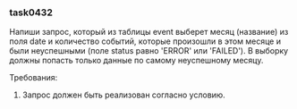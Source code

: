
### task0432

Напиши запрос, который из таблицы event выберет месяц (название) из поля date и количество событий,
которые произошли в этом месяце и были неуспешными (поле status равно &#39;ERROR&#39; или &#39;FAILED&#39;). В выборку должны
попасть только данные по самому неуспешному месяцу.


Требования:
1.	Запрос должен быть реализован согласно условию.


